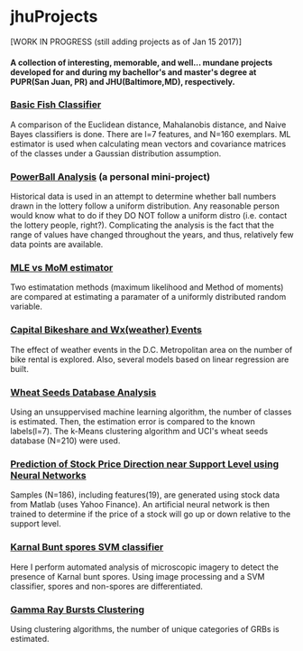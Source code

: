 # jhuProjects
[WORK IN PROGRESS (still adding projects as of Jan 15 2017)]

#### A collection of interesting, memorable, and well... mundane projects developed for and during my bachellor's and master's degree at PUPR(San Juan, PR) and JHU(Baltimore,MD), respectively. 

### [Basic Fish Classifier](https://github.com/ajRiverav/jhuProjects/tree/master/Basic%20Fish%20Classifier)

A comparison of the Euclidean distance, Mahalanobis distance, and Naive Bayes classifiers is done. There are l=7 features, and N=160 exemplars. ML estimator is used when calculating mean vectors and covariance matrices of the classes under a Gaussian distribution assumption. 

### [PowerBall Analysis](https://github.com/ajRiverav/jhuProjects/tree/master/PowerBall%20Analysis) (a personal mini-project)

Historical data is used in an attempt to determine whether ball numbers drawn in the lottery follow a uniform distribution. Any reasonable person would know what to do if they DO NOT follow a uniform distro (i.e. contact the lottery people, right?). Complicating the analysis is the fact that the range of values have changed throughout the years, and thus, relatively few data points are available. 

### [MLE vs MoM estimator](https://github.com/ajRiverav/jhuProjects/tree/master/MLE%20vs%20MoM%20estimator)

Two estimatation methods (maximum likelihood and Method of moments) are compared at estimating a paramater of a uniformly distributed random variable. 

### [Capital Bikeshare and Wx(weather) Events](https://github.com/ajRiverav/jhuProjects/tree/master/Capitol%20Bikeshare%20Ridership%20vs%20Wx)

The effect of weather events in the D.C. Metropolitan area on the number of bike rental is explored. Also, several models based on linear regression are built.

### [Wheat Seeds Database Analysis](https://github.com/ajRiverav/jhuProjects/tree/master/Wheat%20Seeds%20Analysis)

Using an unsuppervised machine learning algorithm, the number of classes is estimated. Then, the estimation error is compared to the known labels(l=7). The k-Means clustering algorithm and UCI's wheat seeds database (N=210) were used. 

### [Prediction of Stock Price Direction near Support Level using Neural Networks](https://github.com/ajRiverav/jhuProjects/tree/master/Stock%20price%20direction%20prediction%20algorithm)

Samples (N=186), including features(19), are generated using stock data from Matlab (uses Yahoo Finance).
An artificial neural network is then trained to determine if the price of a stock will go up or down relative to the support level.

### [Karnal Bunt spores SVM classifier](https://github.com/ajRiverav/jhuProjects/tree/master/karnal-bunt-classifier) 

Here I perform automated analysis of microscopic imagery to detect the presence of Karnal bunt spores. Using image processing and a SVM classifier, spores and non-spores are differentiated.

### [Gamma Ray Bursts Clustering](https://github.com/ajRiverav/jhuProjects/tree/master/gamma-rays-bursts)

Using clustering algorithms, the number of unique categories of GRBs  is estimated.
